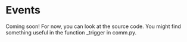 # Events
Coming soon! For now, you can look at the source code. You might find something useful in the function _trigger in comm.py.